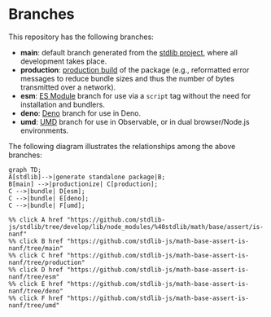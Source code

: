 <!--

@license Apache-2.0

Copyright (c) 2022 The Stdlib Authors.

Licensed under the Apache License, Version 2.0 (the "License");
you may not use this file except in compliance with the License.
You may obtain a copy of the License at

    http://www.apache.org/licenses/LICENSE-2.0

Unless required by applicable law or agreed to in writing, software
distributed under the License is distributed on an "AS IS" BASIS,
WITHOUT WARRANTIES OR CONDITIONS OF ANY KIND, either express or implied.
See the License for the specific language governing permissions and
limitations under the License.

-->

# Branches

This repository has the following branches:

-   **main**: default branch generated from the [stdlib project][stdlib-url], where all development takes place.
-   **production**: [production build][production-url] of the package (e.g., reformatted error messages to reduce bundle sizes and thus the number of bytes transmitted over a network).
-   **esm**: [ES Module][esm-url] branch for use via a `script` tag without the need for installation and bundlers.
-   **deno**: [Deno][deno-url] branch for use in Deno.
-   **umd**: [UMD][umd-url] branch for use in Observable, or in dual browser/Node.js environments.

The following diagram illustrates the relationships among the above branches:

```mermaid
graph TD;
A[stdlib]-->|generate standalone package|B;
B[main] -->|productionize| C[production];
C -->|bundle| D[esm];
C -->|bundle| E[deno];
C -->|bundle| F[umd];

%% click A href "https://github.com/stdlib-js/stdlib/tree/develop/lib/node_modules/%40stdlib/math/base/assert/is-nanf"
%% click B href "https://github.com/stdlib-js/math-base-assert-is-nanf/tree/main"
%% click C href "https://github.com/stdlib-js/math-base-assert-is-nanf/tree/production"
%% click D href "https://github.com/stdlib-js/math-base-assert-is-nanf/tree/esm"
%% click E href "https://github.com/stdlib-js/math-base-assert-is-nanf/tree/deno"
%% click F href "https://github.com/stdlib-js/math-base-assert-is-nanf/tree/umd"
```

[stdlib-url]: https://github.com/stdlib-js/stdlib/tree/develop/lib/node_modules/%40stdlib/math/base/assert/is-nanf
[production-url]: https://github.com/stdlib-js/math-base-assert-is-nanf/tree/production
[deno-url]: https://github.com/stdlib-js/math-base-assert-is-nanf/tree/deno
[umd-url]: https://github.com/stdlib-js/math-base-assert-is-nanf/tree/umd
[esm-url]: https://github.com/stdlib-js/math-base-assert-is-nanf/tree/esm